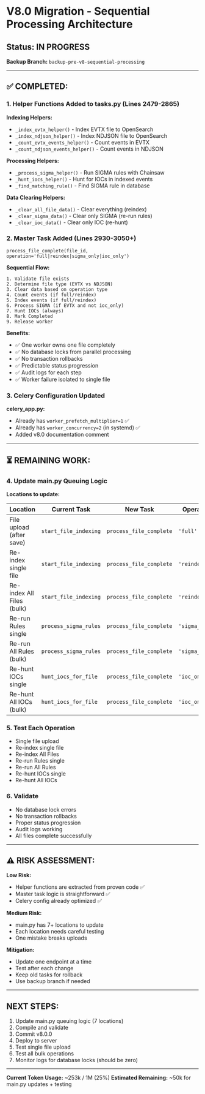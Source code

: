 # V8.0 Migration - Sequential Processing Architecture

## Status: IN PROGRESS

**Backup Branch:** `backup-pre-v8-sequential-processing`

---

## ✅ COMPLETED:

### 1. Helper Functions Added to tasks.py (Lines 2479-2865)

**Indexing Helpers:**
- `_index_evtx_helper()` - Index EVTX file to OpenSearch
- `_index_ndjson_helper()` - Index NDJSON file to OpenSearch  
- `_count_evtx_events_helper()` - Count events in EVTX
- `_count_ndjson_events_helper()` - Count events in NDJSON

**Processing Helpers:**
- `_process_sigma_helper()` - Run SIGMA rules with Chainsaw
- `_hunt_iocs_helper()` - Hunt for IOCs in indexed events
- `_find_matching_rule()` - Find SIGMA rule in database

**Data Clearing Helpers:**
- `_clear_all_file_data()` - Clear everything (reindex)
- `_clear_sigma_data()` - Clear only SIGMA (re-run rules)
- `_clear_ioc_data()` - Clear only IOC (re-hunt)

### 2. Master Task Added (Lines 2930-3050+)

`process_file_complete(file_id, operation='full|reindex|sigma_only|ioc_only')`

**Sequential Flow:**
```
1. Validate file exists
2. Determine file type (EVTX vs NDJSON)
3. Clear data based on operation type
4. Count events (if full/reindex)
5. Index events (if full/reindex)
6. Process SIGMA (if EVTX and not ioc_only)
7. Hunt IOCs (always)
8. Mark Completed
9. Release worker
```

**Benefits:**
- ✅ One worker owns one file completely
- ✅ No database locks from parallel processing
- ✅ No transaction rollbacks
- ✅ Predictable status progression
- ✅ Audit logs for each step
- ✅ Worker failure isolated to single file

### 3. Celery Configuration Updated

**celery_app.py:**
- Already has `worker_prefetch_multiplier=1` ✅
- Already has `worker_concurrency=2` (in systemd) ✅
- Added v8.0 documentation comment

---

## ⏳ REMAINING WORK:

### 4. Update main.py Queuing Logic

**Locations to update:**

| Location | Current Task | New Task | Operation |
|----------|--------------|----------|-----------|
| File upload (after save) | `start_file_indexing` | `process_file_complete` | `'full'` |
| Re-index single file | `start_file_indexing` | `process_file_complete` | `'reindex'` |
| Re-index All Files (bulk) | `start_file_indexing` | `process_file_complete` | `'reindex'` |
| Re-run Rules single | `process_sigma_rules` | `process_file_complete` | `'sigma_only'` |
| Re-run All Rules (bulk) | `process_sigma_rules` | `process_file_complete` | `'sigma_only'` |
| Re-hunt IOCs single | `hunt_iocs_for_file` | `process_file_complete` | `'ioc_only'` |
| Re-hunt All IOCs (bulk) | `hunt_iocs_for_file` | `process_file_complete` | `'ioc_only'` |

### 5. Test Each Operation

- Single file upload
- Re-index single file
- Re-index All Files
- Re-run Rules single
- Re-run All Rules  
- Re-hunt IOCs single
- Re-hunt All IOCs

### 6. Validate

- No database lock errors
- No transaction rollbacks
- Proper status progression
- Audit logs working
- All files complete successfully

---

## ⚠️ RISK ASSESSMENT:

**Low Risk:**
- Helper functions are extracted from proven code ✅
- Master task logic is straightforward ✅
- Celery config already optimized ✅

**Medium Risk:**
- main.py has 7+ locations to update
- Each location needs careful testing
- One mistake breaks uploads

**Mitigation:**
- Update one endpoint at a time
- Test after each change
- Keep old tasks for rollback
- Use backup branch if needed

---

## NEXT STEPS:

1. Update main.py queuing logic (7 locations)
2. Compile and validate
3. Commit v8.0.0
4. Deploy to server
5. Test single file upload
6. Test all bulk operations
7. Monitor logs for database locks (should be zero)

---

**Current Token Usage:** ~253k / 1M (25%)
**Estimated Remaining:** ~50k for main.py updates + testing

